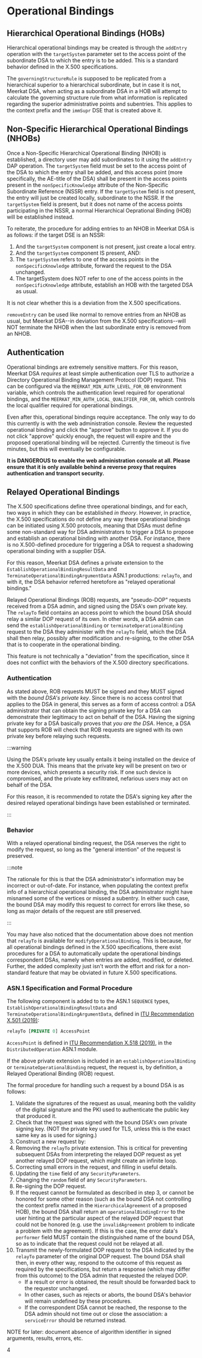 # Operational Bindings

## Hierarchical Operational Bindings (HOBs)

Hierarchical operational bindings may be created is through the `addEntry`
operation with the `targetSystem` parameter set to the access point of the
subordinate DSA to which the entry is to be added. This is a standard behavior
defined in the X.500 specifications.

The `governingStructureRule` is supposed to be replicated from a hierarchical
superior to a hierarchical subordinate, but in case it is not, Meerkat DSA, when
acting as a subordinate DSA in a HOB will attempt to calculate the governing
structure rule from what information is replicated regarding the superior
administrative points and subentries. This applies to the context prefix and the
`immSupr` DSE that is created above it.

## Non-Specific Hierarchical Operational Bindings (NHOBs)

Once a Non-Specific Hierarchical Operational Binding (NHOB) is established, a
directory user may add subordinates to it using the `addEntry` DAP operation.
The `targetSystem` field must be set to the access point of the DSA to which the
entry shall be added, and this access point (more specifically, the AE-title of
the DSA) shall be present in the access points present in the
`nonSpecificKnowledge` attribute of the Non-Specific Subordinate Reference
(NSSR) entry. If the `targetSystem` field is not present, the entry will just
be created locally, subordinate to the NSSR. If the `targetSystem` field is
present, but it does not name of the access points participating in the NSSR,
a normal Hierarchical Oeprational Binding (HOB) will be established instead.

To reiterate, the procedure for adding entries to an NHOB in Meerkat DSA is
as follows: if the target DSE is an NSSR:

1. And the `targetSystem` component is not present, just create a local entry.
2. And the `targetSystem` component IS present, AND:
  1. The `targetSystem` refers to one of the access points in the
     `nonSpecificKnowledge` attribute, forward the request to the DSA unchanged.
  2. The targetSystem does NOT refer to one of the access points in the
     `nonSpecificKnowledge` attribute, establish an HOB with the targeted DSA as
     usual.

It is not clear whether this is a deviation from the X.500 specifications.

`removeEntry` can be used like normal to remove entries from an NHOB as usual,
but Meerkat DSA--in deviation from the X.500 specifications--will NOT terminate
the NHOB when the last subordinate entry is removed from an NHOB.

## Authentication

Operational bindings are extremely sensitive matters. For this reason, Meerkat
DSA _requires_ at least simple authentication over TLS to authorize a
Directory Operational Binding Management Protocol (DOP) request. This can be
configured via the `MEERKAT_MIN_AUTH_LEVEL_FOR_OB` environment variable, which
controls the authentication level required for operational bindings, and the
`MEERKAT_MIN_AUTH_LOCAL_QUALIFIER_FOR_OB`, which controls the local qualifier
required for operational bindings.

Even after this, operational bindings require acceptance. The only way to do
this currently is with the web administration console. Review the requested
operational binding and click the "approve" button to approve it. If you do
not click "approve" quickly enough, the request will expire and the proposed
operational binding will be rejected. Currently the timeout is five minutes,
but this will eventually be configurable.

**It is DANGEROUS to enable the web administration console at all. Please
ensure that it is only available behind a reverse proxy that requires
authentication and transport security.**

## Relayed Operational Bindings

The X.500 specifications define three operational bindings, and for each, two
ways in which they can be established _in theory_. However, in practice, the
X.500 specifications do not define any way these operational bindings can be
initiated using X.500 protocols, meaning that DSAs must define some non-standard
way for DSA administrators to trigger a DSA to propose and establish an
operational binding with another DSA. For instance, there is no X.500-defined
procedure for triggering a DSA to request a shadowing operational binding with
a supplier DSA.

For this reason, Meerkat DSA defines a private extension to the
`EstablishOperationalBindingResultData` and
`TerminateOperationalBindingArgumentData` ASN.1 productions: `relayTo`, and with
it, the DSA behavior referred heretofore as "relayed operational bindings."

Relayed Operational Bindings (ROB) requests, are "pseudo-DOP" requests received
from a DSA admin, and signed using the DSA's own private key. The `relayTo`
field contains an access point to which the bound DSA should relay a similar
DOP request of its own. In other words, a DSA admin can send the
`establishOperationalBinding` or `terminateOperationalBinding` request to the
DSA they administer with the `relayTo` field, which the DSA shall then relay,
possibly after modification and re-signing, to the other DSA that is to
cooperate in the operational binding.

This feature is not technically a "deviation" from the specification, since it
does not conflict with the behaviors of the X.500 directory specifications.

### Authentication

As stated above, ROB requests MUST be signed and they MUST signed with the
_bound DSA's private key_. Since there is no access control that applies to the
DSA in general, this serves as a form of access control: a DSA administrator
that can obtain the signing private key for a DSA can demonstrate their
legitimacy to act on behalf of the DSA. Having the signing private key for a DSA
basically proves that _you are the DSA_. Hence, a DSA that supports ROB will
check that ROB requests are signed with its own private key before relaying
such requests.

:::warning

Using the DSA's private key usually entails it being installed on the device of
the X.500 DUA. This means that the private key will be present on two or more
devices, which presents a security risk. If one such device is compromised, and
the private key exfiltrated, nefarious users may act on behalf of the DSA.

For this reason, it is recommended to rotate the DSA's signing key after the
desired relayed operational bindings have been established or terminated.

:::

### Behavior

With a relayed operational binding request, the DSA reserves the right to modify
the request, so long as the "general intention" of the request is preserved.

:::note

The rationale for this is that the DSA administrator's information may be
incorrect or out-of-date. For instance, when populating the context prefix info
of a hierarchical operational binding, the DSA administrator might have misnamed
some of the vertices or missed a subentry. In either such case, the bound DSA
may modify this request to correct for errors like these, so long as major
details of the request are still preserved.

:::

You may have also noticed that the documentation above does not mention that
`relayTo` is available for `modifyOperationalBinding`. This is because, for all
operational bindings defined in the X.500 specifications, there exist procedures
for a DSA to automatically update the operational bindings correspondent DSAs,
namely when entries are added, modified, or deleted. Further, the added
complexity just isn't worth the effort and risk for a non-standard feature that
may be obviated in future X.500 specifications.

### ASN.1 Specification and Formal Procedure

The following component is added to to the ASN.1 `SEQUENCE` types,
`EstablishOperationalBindingResultData` and
`TerminateOperationalBindingArgumentData`, defined in
[ITU Recommendation X.501 (2019)](https://www.itu.int/rec/T-REC-X.501/en):

```asn1
relayTo [PRIVATE 0] AccessPoint
```

`AccessPoint` is defined in
[ITU Recommendation X.518 (2019)](https://www.itu.int/rec/T-REC-X.518/en), in
the `DistributedOperation` ASN.1 module.

If the above private extension is included in an `establishOperationalBinding`
or `terminateOperationalBinding` request, the request is, by definition, a
Relayed Operational Binding (ROB) request.

The formal procedure for handling such a request by a bound DSA is as follows:

1. Validate the signatures of the request as usual, meaning both the validity
   of the digital signature and the PKI used to authenticate the public key that
   produced it.
2. Check that the request was signed with the bound DSA's own private signing
   key. (NOT the private key used for TLS, unless this is the exact same key as
   is used for signing.)
3. Construct a new request by:
  1. Removing the `relayTo` private extension. This is critical for preventing
     subsequent DSAs from interpreting the relayed DOP request as yet another
     relayed DOP request, which might create an infinite loop.
  2. Correcting small errors in the request, and filling in useful details.
  3. Updating the `time` field of any `SecurityParameters`.
  4. Changing the `random` field of any `SecurityParameters`.
  5. Re-signing the DOP request.
4. If the request cannot be formulated as described in step 3, or cannot be
   honored for some other reason (such as the bound DSA not controlling the
   context prefix named in the `HierarchicalAgreement` of a proposed HOB), the
   bound DSA shall return an `operationalBindingError` to the user hinting at
   the particular aspect of the relayed DOP request that could not be honored
   (e.g. use the `invalidAgreement` problem to indicate a problem with the
   agreement). If this is the case, the error data's `performer` field MUST
   contain the distinguished name of the bound DSA, so as to indicate that the
   request could not be relayed at all.
5. Transmit the newly-formulated DOP request to the DSA indicated by the
   `relayTo` parameter of the original DOP request. The bound DSA shall then,
   in every other way, respond to the outcome of this request as required by
   the specifications, but return a response (which may differ from this
   outcome) to the DSA admin that requested the relayed DOP.
   - If a result or error is obtained, the result should be forwarded back to
     the requestor unchanged.
   - In other cases, such as rejects or aborts, the bound DSA's behavior will
     remain undefined by these procedures.
   - If the correspondent DSA cannot be reached, the response to
     the DSA admin should not time out or close the association: a
     `serviceError` should be returned instead.


NOTE for later: document absence of algorithm identifier in signed arguments,
results, errors, etc.

4